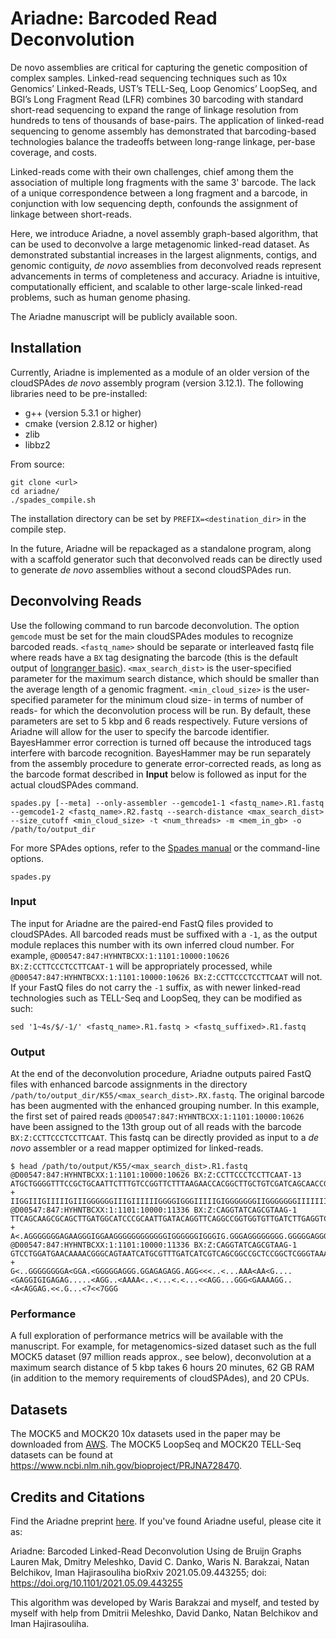 # Ariadne: Barcoded Read Deconvolution

De novo assemblies are critical for capturing the genetic composition of complex samples. Linked-read sequencing techniques such as 10x Genomics’ Linked-Reads, UST’s TELL-Seq, Loop Genomics’ LoopSeq, and BGI’s Long Fragment Read (LFR) combines 30 barcoding with standard short-read sequencing to expand the range of linkage resolution from hundreds to tens of thousands of base-pairs. The application of linked-read sequencing to genome assembly has demonstrated that barcoding-based technologies balance the tradeoffs between long-range linkage, per-base coverage, and costs.

Linked-reads come with their own challenges, chief among them the association of multiple long fragments with the same 3' barcode. The lack of a unique correspondence between a long fragment and a barcode, in conjunction with low sequencing depth, confounds the assignment of linkage between short-reads.

Here, we introduce Ariadne, a novel assembly graph-based algorithm, that can be used to deconvolve a large metagenomic linked-read dataset. As demonstrated substantial increases in the largest alignments, contigs, and genomic contiguity, *de novo* assemblies from deconvolved reads represent advancements in terms of completeness and accuracy. Ariadne is intuitive, computationally efficient, and scalable to other large-scale linked-read problems, such as human genome phasing. 

The Ariadne manuscript will be publicly available soon. 

## Installation

Currently, Ariadne is implemented as a module of an older version of the cloudSPAdes *de novo* assembly program (version 3.12.1). The following libraries need to be pre-installed:

* g++ (version 5.3.1 or higher)
* cmake (version 2.8.12 or higher)
* zlib
* libbz2

From source: 
```
git clone <url>   
cd ariadne/
./spades_compile.sh
```
The installation directory can be set by `PREFIX=<destination_dir>` in the compile step. 

In the future, Ariadne will be repackaged as a standalone program, along with a scaffold generator such that deconvolved reads can be directly used to generate *de novo* assemblies without a second cloudSPAdes run.

## Deconvolving Reads

Use the following command to run barcode deconvolution. The option `gemcode` must be set for the main cloudSPAdes modules to recognize barcoded reads. `<fastq_name>` should be separate or interleaved fastq file where reads have a `BX` tag designating the barcode (this is the default output of [longranger basic](https://support.10xgenomics.com/genome-exome/software/pipelines/latest/advanced/other-pipelines)). `<max_search_dist>` is the user-specified parameter for the maximum search distance, which should be smaller than the average length of a genomic fragment. `<min_cloud_size>` is the user-specified parameter for the minimum cloud size- in terms of number of reads- for which the deconvolution process will be run. By default, these parameters are set to 5 kbp and 6 reads respectively. Future versions of Ariadne will allow for the user to specify the barcode identifier. BayesHammer error correction is turned off because the introduced tags interfere with barcode recognition. BayesHammer may be run separately from the assembly procedure to generate error-corrected reads, as long as the barcode format described in **Input** below is followed as input for the actual cloudSPAdes command. 
```
spades.py [--meta] --only-assembler --gemcode1-1 <fastq_name>.R1.fastq --gemcode1-2 <fastq_name>.R2.fastq --search-distance <max_search_dist> --size_cutoff <min_cloud_size> -t <num_threads> -m <mem_in_gb> -o /path/to/output_dir
```

For more SPAdes options, refer to the [Spades manual](http://cab.spbu.ru/files/release3.13.1/manual.html) or the command-line options.
```
spades.py
```

### Input

The input for Ariadne are the paired-end FastQ files provided to cloudSPAdes. All barcoded reads must be suffixed with a `-1`, as the output module replaces this number with its own inferred cloud number. For example, `@D00547:847:HYHNTBCXX:1:1101:10000:10626 BX:Z:CCTTCCCTCCTTCAAT-1` will be appropriately processed, while `@D00547:847:HYHNTBCXX:1:1101:10000:10626 BX:Z:CCTTCCCTCCTTCAAT` will not. If your FastQ files do not carry the `-1` suffix, as with newer linked-read technologies such as TELL-Seq and LoopSeq, they can be modified as such:

```
sed '1~4s/$/-1/' <fastq_name>.R1.fastq > <fastq_suffixed>.R1.fastq
```

### Output

At the end of the deconvolution procedure, Ariadne outputs paired FastQ files with enhanced barcode assignments in the directory `/path/to/output_dir/K55/<max_search_dist>.RX.fastq`. The original barcode has been augmented with the enhanced grouping number. In this example, the first set of paired reads `@D00547:847:HYHNTBCXX:1:1101:10000:10626` have been assigned to the 13th group out of all reads with the barcode `BX:Z:CCTTCCCTCCTTCAAT`. This fastq can be directly provided as input to a *de novo* assembler or a read mapper optimized for linked-reads.

```
$ head /path/to/output/K55/<max_search_dist>.R1.fastq
@D00547:847:HYHNTBCXX:1:1101:10000:10626 BX:Z:CCTTCCCTCCTTCAAT-13
ATGCTGGGGTTTCCGCTGCAATTCTTTGTCCGGTTCTTTAAGAACCACGGCTTGCTGTCGATCAGCAACCGCCCACAGTGGTGCGTGATCGAAGGCGGCTCCAGCAGCTACATCGAGCCGCTGACCC
+
IIGGIIIGIIIIIGIIIGGGGGGIIIGIIIIIIGGGGIGGGIIIIIGIGGGGGGGIIGGGGGGGIIIIIIIIIIGGGIGIIIIGGIIGIIIGIIIAGGG.GGIIGGGGGGGGGGIIIGGIIIIGGGI
@D00547:847:HYHNTBCXX:1:1101:10000:11336 BX:Z:CAGGTATCAGCGTAAG-1
TTCAGCAAGCGCAGCTTGATGGCATCCCGCAATTGATACAGGTTCAGGCCGGTGGTGTTGATCTTGAGGTCGGCCAGATCGATGATCGGTCCCAGCAGCGAGGTCTCGTCCTCGATGGCTTCGGCCA
+
A<.AGGGGGGGAGAAGGGIGGAAGGGGGGGGGGGGIGGGGGGIGGGIG.GGGAGGGGGGGG.GGGGGAGGGGG.AGA.AGG<GG<AAGGGGGGGGGAGGG.GGGIGGAG<<<AGAAGAAG<GGGGG.
@D00547:847:HYHNTBCXX:1:1101:10000:11336 BX:Z:CAGGTATCAGCGTAAG-1
GTCCTGGATGAACAAAACGGGCAGTAATCATGCGTTTGATCATCGTCAGCGGCCGCTCCGGCTCGGGTAAAAGCACCGCCCTCAACGTCCTTGAAGACAACGGCTTTTATTGCATCGACAACCTTCCCGCCGGTTTGCTGCCGGAGTTGG
+
G<..GGGGGGGGA<GGA.<GGGGGAGGG.GGAGAGAGG.AGG<<<..<...AAA<AA<G....<GAGGIGIGAGAG.....<AGG..<AAAA<..<...<.<...<<AGG...GGG<GAAAAGG..<A<AGGAG.<<.G...<7<<7GGG
```

### Performance

A full exploration of performance metrics will be available with the manuscript. For example, for metagenomics-sized dataset such as the full MOCK5 dataset (97 million reads approx., see below), deconvolution at a maximum search distance of 5 kbp takes 6 hours 20 minutes, 62 GB RAM (in addition to the memory requirements of cloudSPAdes), and 20 CPUs. 

## Datasets

The MOCK5 and MOCK20 10x datasets used in the paper may be downloaded from [AWS](https://s3.us-east-2.amazonaws.com/readclouds/cloudspades_data.tar.gz). The MOCK5 LoopSeq and MOCK20 TELL-Seq datasets can be found at https://www.ncbi.nlm.nih.gov/bioproject/PRJNA728470. 

## Credits and Citations

Find the Ariadne preprint [here](https://www.biorxiv.org/content/10.1101/2021.05.09.443255v1). If you've found Ariadne useful, please cite it as:

Ariadne: Barcoded Linked-Read Deconvolution Using de Bruijn Graphs
Lauren Mak, Dmitry Meleshko, David C. Danko, Waris N. Barakzai, Natan Belchikov, Iman Hajirasouliha
bioRxiv 2021.05.09.443255; doi: https://doi.org/10.1101/2021.05.09.443255

This algorithm was developed by Waris Barakzai and myself, and tested by myself with help from Dmitrii Meleshko, David Danko, Natan Belchikov and Iman Hajirasouliha.
